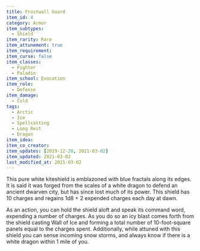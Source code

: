 ```yaml
---
title: Frostwall Guard
item_id: 4
category: Armor
item_subtypes:
  - Shield
item_rarity: Rare
item_attunement: true
item_requirement:
item_curse: false
item_classes:
  - Fighter
  - Paladin
item_school: Evocation
item_role:
  - Defense
item_damage:
  - Cold
tags:
  - Arctic
  - Ice
  - Spellcasting
  - Long Rest
  - Dragon
item_idea:
item_co_creator:
item_updates: [2019-12-20, 2021-03-02]
item_updated: 2021-03-02
last_modified_at: 2021-03-02
---
```


This pure white kiteshield is emblazoned with blue fractals along its edges. It is said it was forged from the scales of a white dragon to defend an ancient dwarven city, but has since lost much of its power. This shield has 10 charges and regains 1d8 + 2 expended charges each day at dawn. 

As an action, you can hold the shield aloft and speak its command word, expending a number of charges. As you do so an icy blast comes forth from the shield casting <magic-spell>Wall of Ice</magic-spell> and forming a total number of 10-foot-square panels equal to the charges spent.
Additionally, while attuned with this shield you can sense incoming snow storms, and always know if there is a white dragon within 1 mile of you.
